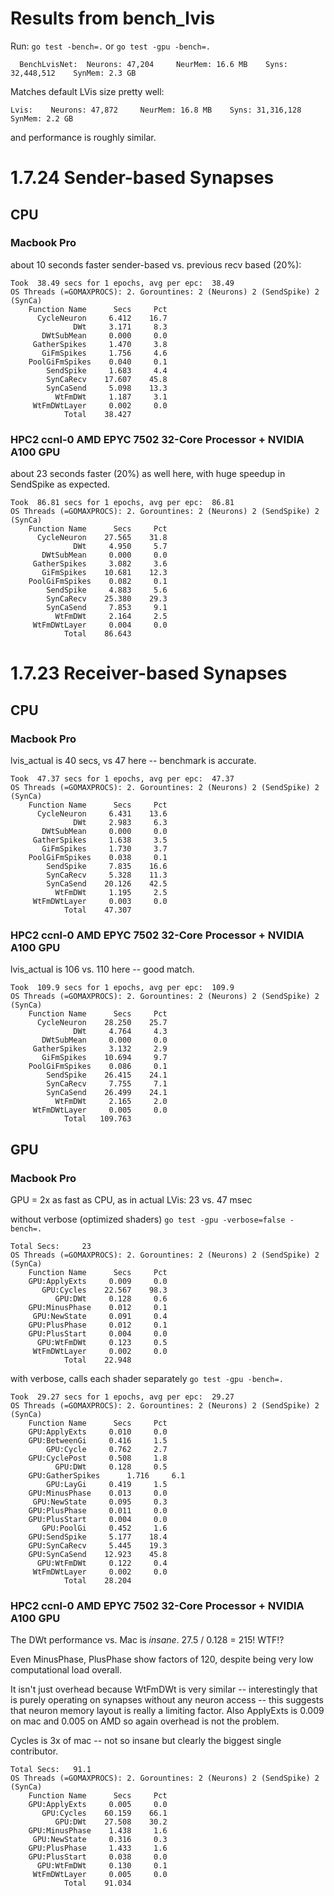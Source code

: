 # Results from bench_lvis

Run: `go test -bench=.`  or `go test -gpu -bench=.`

```
  BenchLvisNet:	 Neurons: 47,204	 NeurMem: 16.6 MB 	 Syns: 32,448,512 	 SynMem: 2.3 GB
```

Matches default LVis size pretty well:

```
Lvis:	 Neurons: 47,872	 NeurMem: 16.8 MB 	 Syns: 31,316,128 	 SynMem: 2.2 GB
```

and performance is roughly similar.

# 1.7.24 Sender-based Synapses

## CPU

### Macbook Pro

about 10 seconds faster sender-based vs. previous recv based (20%):

```
Took  38.49 secs for 1 epochs, avg per epc:  38.49
OS Threads (=GOMAXPROCS): 2. Gorountines: 2 (Neurons) 2 (SendSpike) 2 (SynCa)
	Function Name 	   Secs	    Pct
	  CycleNeuron 	  6.412	   16.7
	          DWt 	  3.171	    8.3
	   DWtSubMean 	  0.000	    0.0
	 GatherSpikes 	  1.470	    3.8
	   GiFmSpikes 	  1.756	    4.6
	PoolGiFmSpikes 	  0.040	    0.1
	    SendSpike 	  1.683	    4.4
	    SynCaRecv 	 17.607	   45.8
	    SynCaSend 	  5.098	   13.3
	      WtFmDWt 	  1.187	    3.1
	 WtFmDWtLayer 	  0.002	    0.0
	        Total 	 38.427
```

### HPC2 ccnl-0 AMD EPYC 7502 32-Core Processor + NVIDIA A100 GPU

about 23 seconds faster (20%) as well here, with huge speedup in SendSpike as expected.

```
Took  86.81 secs for 1 epochs, avg per epc:  86.81
OS Threads (=GOMAXPROCS): 2. Gorountines: 2 (Neurons) 2 (SendSpike) 2 (SynCa)
	Function Name 	   Secs	    Pct
	  CycleNeuron 	 27.565	   31.8
	          DWt 	  4.950	    5.7
	   DWtSubMean 	  0.000	    0.0
	 GatherSpikes 	  3.082	    3.6
	   GiFmSpikes 	 10.681	   12.3
	PoolGiFmSpikes 	  0.082	    0.1
	    SendSpike 	  4.883	    5.6
	    SynCaRecv 	 25.380	   29.3
	    SynCaSend 	  7.853	    9.1
	      WtFmDWt 	  2.164	    2.5
	 WtFmDWtLayer 	  0.004	    0.0
	        Total 	 86.643
```

# 1.7.23 Receiver-based Synapses

## CPU

### Macbook Pro

lvis_actual is 40 secs, vs 47 here -- benchmark is accurate.

```
Took  47.37 secs for 1 epochs, avg per epc:  47.37
OS Threads (=GOMAXPROCS): 2. Gorountines: 2 (Neurons) 2 (SendSpike) 2 (SynCa)
	Function Name 	   Secs	    Pct
	  CycleNeuron 	  6.431	   13.6
	          DWt 	  2.983	    6.3
	   DWtSubMean 	  0.000	    0.0
	 GatherSpikes 	  1.638	    3.5
	   GiFmSpikes 	  1.730	    3.7
	PoolGiFmSpikes 	  0.038	    0.1
	    SendSpike 	  7.835	   16.6
	    SynCaRecv 	  5.328	   11.3
	    SynCaSend 	 20.126	   42.5
	      WtFmDWt 	  1.195	    2.5
	 WtFmDWtLayer 	  0.003	    0.0
	        Total 	 47.307
```

### HPC2 ccnl-0 AMD EPYC 7502 32-Core Processor + NVIDIA A100 GPU

lvis_actual is 106 vs. 110 here -- good match.

```
Took  109.9 secs for 1 epochs, avg per epc:  109.9
OS Threads (=GOMAXPROCS): 2. Gorountines: 2 (Neurons) 2 (SendSpike) 2 (SynCa)
	Function Name 	   Secs	    Pct
	  CycleNeuron 	 28.250	   25.7
	          DWt 	  4.764	    4.3
	   DWtSubMean 	  0.000	    0.0
	 GatherSpikes 	  3.132	    2.9
	   GiFmSpikes 	 10.694	    9.7
	PoolGiFmSpikes 	  0.086	    0.1
	    SendSpike 	 26.415	   24.1
	    SynCaRecv 	  7.755	    7.1
	    SynCaSend 	 26.499	   24.1
	      WtFmDWt 	  2.165	    2.0
	 WtFmDWtLayer 	  0.005	    0.0
	        Total 	109.763
```

## GPU

### Macbook Pro

GPU = 2x as fast as CPU, as in actual LVis: 23 vs. 47 msec

without verbose (optimized shaders) `go test -gpu -verbose=false -bench=.`

```
Total Secs:     23
OS Threads (=GOMAXPROCS): 2. Gorountines: 2 (Neurons) 2 (SendSpike) 2 (SynCa)
	Function Name 	   Secs	    Pct
	GPU:ApplyExts 	  0.009	    0.0
	   GPU:Cycles 	 22.567	   98.3
	      GPU:DWt 	  0.128	    0.6
	GPU:MinusPhase 	  0.012	    0.1
	 GPU:NewState 	  0.091	    0.4
	GPU:PlusPhase 	  0.012	    0.1
	GPU:PlusStart 	  0.004	    0.0
	  GPU:WtFmDWt 	  0.123	    0.5
	 WtFmDWtLayer 	  0.002	    0.0
	        Total 	 22.948
```

with verbose, calls each shader separately `go test -gpu -bench=.`

```
Took  29.27 secs for 1 epochs, avg per epc:  29.27
OS Threads (=GOMAXPROCS): 2. Gorountines: 2 (Neurons) 2 (SendSpike) 2 (SynCa)
	Function Name 	   Secs	    Pct
	GPU:ApplyExts 	  0.010	    0.0
	GPU:BetweenGi 	  0.416	    1.5
	    GPU:Cycle 	  0.762	    2.7
	GPU:CyclePost 	  0.508	    1.8
	      GPU:DWt 	  0.128	    0.5
	GPU:GatherSpikes 	  1.716	    6.1
	    GPU:LayGi 	  0.419	    1.5
	GPU:MinusPhase 	  0.013	    0.0
	 GPU:NewState 	  0.095	    0.3
	GPU:PlusPhase 	  0.011	    0.0
	GPU:PlusStart 	  0.004	    0.0
	   GPU:PoolGi 	  0.452	    1.6
	GPU:SendSpike 	  5.177	   18.4
	GPU:SynCaRecv 	  5.445	   19.3
	GPU:SynCaSend 	 12.923	   45.8
	  GPU:WtFmDWt 	  0.122	    0.4
	 WtFmDWtLayer 	  0.002	    0.0
	        Total 	 28.204
```

### HPC2 ccnl-0 AMD EPYC 7502 32-Core Processor + NVIDIA A100 GPU

The DWt performance vs. Mac is *insane*.  27.5 / 0.128 = 215!  WTF!?

Even MinusPhase, PlusPhase show factors of 120, despite being very low computational load overall.

It isn't just overhead because WtFmDWt is very similar -- interestingly that is purely operating on synapses without any neuron access -- this suggests that neuron memory layout is really a limiting factor.  Also ApplyExts is 0.009 on mac and 0.005 on AMD so again overhead is not the problem.

Cycles is 3x of mac -- not so insane but clearly the biggest single contributor.

```
Total Secs:   91.1
OS Threads (=GOMAXPROCS): 2. Gorountines: 2 (Neurons) 2 (SendSpike) 2 (SynCa)
	Function Name 	   Secs	    Pct
	GPU:ApplyExts 	  0.005	    0.0
	   GPU:Cycles 	 60.159	   66.1
	      GPU:DWt 	 27.508	   30.2
	GPU:MinusPhase 	  1.438	    1.6
	 GPU:NewState 	  0.316	    0.3
	GPU:PlusPhase 	  1.433	    1.6
	GPU:PlusStart 	  0.038	    0.0
	  GPU:WtFmDWt 	  0.130	    0.1
	 WtFmDWtLayer 	  0.005	    0.0
	        Total 	 91.034
```

